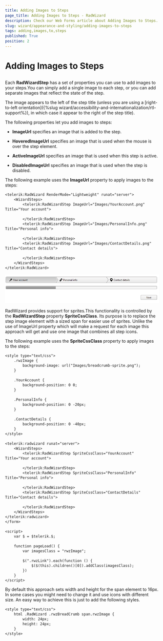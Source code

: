 ```yaml
---
title: Adding Images to Steps
page_title: Adding Images to Steps - RadWizard
description: Check our Web Forms article about Adding Images to Steps.
slug: wizard/appearance-and-styling/adding-images-to-steps
tags: adding,images,to,steps
published: True
position: 2
---
```


# Adding Images to Steps





## 

Each **RadWizardStep** has a set of properties you can use to add images to your steps.You can simply add a single image to each step, or you can add separate images that reflect the state of the step.

The image appears to the left of the step title (unless you are using a [right-to-left orientation]({%slug wizard/accessibility-and-internationalization/rtl-support%}), in which case it appear to the right of the step title).

The following properties let you add images to steps:

* **ImageUrl** specifies an image that is added to the step.

* **HoveredImageUrl** specifies an image that is used when the mouse is over the step element.

* **ActiveImageUrl** specifies an image that is used when this step is active.

* **DisabledImageUrl** specifies an image that is used when the step is disabled.

The following example uses the **ImageUrl** property to apply images to the steps:

````ASPNET
<telerik:RadWizard RenderMode="Lightweight" runat="server">
	<WizardSteps>
		<telerik:RadWizardStep ImageUrl="Images/YourAccount.png" Title="Your account">
			
		</telerik:RadWizardStep>
		<telerik:RadWizardStep ImageUrl="Images/PersonalInfo.png" Title="Personal info">
			
		</telerik:RadWizardStep>
		<telerik:RadWizardStep ImageUrl="Images/ContactDetails.png" Title="Contact details">
			
		</telerik:RadWizardStep>
	</WizardSteps>
</telerik:RadWizard>
````

![wizard-step-images-imgurl](images/wizard-step-images-imgurl.png)

RadWizard provides support for sprites.This functionality is controlled by the **RadWizardStep** property **SpriteCssClass**. Its purpose is to replace the step image element with a sized span for easier use of sprites. Unlike the use of ImageUrl property which will make a request for each image this approach will get and use one image that combines all step icons.

The following example uses the **SpriteCssClass** property to apply images to the steps:

````ASPNET
<style type="text/css">
	.rwzImage {
		background-image: url("Images/breadcrumb-sprite.png");
	}

	.YourAccount {
		background-position: 0 0;
	}

	.PersonalInfo {
		background-position: 0 -20px;
	}

	.ContactDetails {
		background-position: 0 -40px;
	}
</style>

<telerik:radwizard runat="server">
	<WizardSteps>
		<telerik:RadWizardStep SpriteCssClass="YourAccount" Title="Your account">
			
		</telerik:RadWizardStep>
		<telerik:RadWizardStep SpriteCssClass="PersonalInfo" Title="Personal info">
			
		</telerik:RadWizardStep>
		<telerik:RadWizardStep SpriteCssClass="ContactDetails" Title="Contact details">
			
		</telerik:RadWizardStep>
	</WizardSteps>
</telerik:radwizard>
</form>

<script>
	var $ = $telerik.$;

	function pageLoad() {
		var imagesClass = "rwzImage";

		$(".rwzLink").each(function () {
			$($(this).children()[0]).addClass(imagesClass);
		})
	}
</script>
````



By default this approach sets width and height for the span element to 16px. In some cases you might need to change it and use icons with different size. An easy way to achieve this is just to add the following styles.

````ASPNET
<style type="text/css">
	html .RadWizard .rwzBreadCrumb span.rwzImage {
		width: 24px;
		height: 24px;
	}
</style>
````


